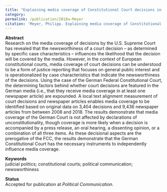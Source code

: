 ```yaml
---
title: "Explaining media coverage of Constitutional Court decisions in Germany: The role of case characteristics"
category: 
permalink: /publication/2018a-Meyer
citation: 'Meyer, Philipp. Explaining media coverage of Constitutional Court decisions in Germany: The role of case characteristics.'
---
```


<p><b>Abstract</b><br>
Research on the media coverage of decisions by the U.S. Supreme Court has revealed that the newsworthiness of a court decision – as determined by specific case characteristics – influences the likelihood that the decision will be covered by the media. However, in the context of European constitutional courts, media coverage of court decisions can be understood to be a form of justice reporting that focuses on general public interest and is operationalized by case characteristics that indicate the newsworthiness of the decisions. Using the case of the German Federal Constitutional Court, the determining factors behind whether court decisions are featured in the German media (i.e., that they receive media coverage in at least one newspaper article) are expounded. A local text alignment measurement of court decisions and newspaper articles enables media coverage to be identified based on original data on 3,404 decisions and 9,436 newspaper articles from between 2008 and 2018. The results demonstrate that media coverage of the German Court is not affected by declarations of unconstitutionality, though coverage is more likely when a decision is accompanied by a press release, an oral hearing, a dissenting opinion, or a combination of all three items. As these decisional aspects are the prerogative of the FCC, the results demonstrate that the German Constitutional Court has the necessary instruments to independently influence media coverage.</p>

<p><b>Keywords</b><br>judicial politics; constitutional courts; political communication; newsworthiness</p>

<p><b>Status</b><br>
Accepted for publication at <i>Political Communication</i>.</p>





